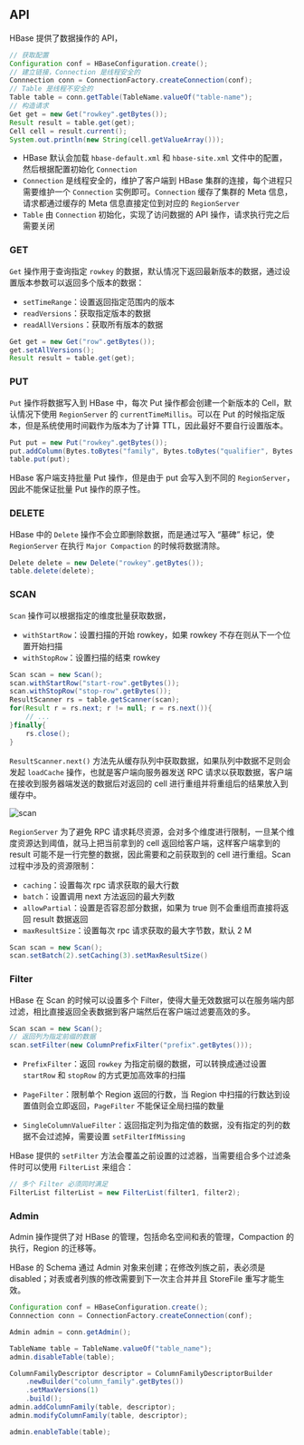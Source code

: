 ## API

HBase 提供了数据操作的 API，

```java
// 获取配置
Configuration conf = HBaseConfiguration.create();
// 建立链接，Connection 是线程安全的
Connnection conn = ConnectionFactory.createConnection(conf);
// Table 是线程不安全的
Table table = conn.getTable(TableName.valueOf("table-name");
// 构造请求
Get get = new Get("rowkey".getBytes());
Result result = table.get(get);
Cell cell = result.current();
System.out.println(new String(cell.getValueArray()));
```

- HBase 默认会加载 `hbase-default.xml` 和 `hbase-site.xml` 文件中的配置，然后根据配置初始化 `Connection`
- `Connection` 是线程安全的，维护了客户端到 HBase 集群的连接，每个进程只需要维护一个 `Connection` 实例即可。`Connection` 缓存了集群的 Meta 信息，请求都通过缓存的 Meta 信息直接定位到对应的 `RegionServer`
- `Table` 由 `Connection` 初始化，实现了访问数据的 API 操作，请求执行完之后需要关闭

### GET

`Get` 操作用于查询指定 `rowkey` 的数据，默认情况下返回最新版本的数据，通过设置版本参数可以返回多个版本的数据：

- `setTimeRange`：设置返回指定范围内的版本
- `readVersions`：获取指定版本的数据
- `readAllVersions`：获取所有版本的数据

```JAVA
Get get = new Get("row".getBytes());
get.setAllVersions();
Result result = table.get(get);
```



### PUT

`Put` 操作将数据写入到 HBase 中，每次 Put 操作都会创建一个新版本的 Cell，默认情况下使用 `RegionServer` 的 ```currentTimeMillis```。可以在 Put 的时候指定版本，但是系统使用时间戳作为版本为了计算 TTL，因此最好不要自行设置版本。

```java
Put put = new Put("rowkey".getBytes());
put.addColumn(Bytes.toBytes("family", Bytes.toBytes("qualifier", Bytes.toBytes("value"))));
table.put(put);
```

HBase 客户端支持批量 Put 操作，但是由于 put 会写入到不同的 `RegionServer`，因此不能保证批量 Put 操作的原子性。

### DELETE

HBase 中的 `Delete` 操作不会立即删除数据，而是通过写入 “墓碑” 标记，使 `RegionServer` 在执行 `Major Compaction` 的时候将数据清除。

```JAVA
Delete delete = new Delete("rowkey".getBytes());
table.delete(delete);
```



### SCAN

`Scan` 操作可以根据指定的维度批量获取数据，

- `withStartRow`：设置扫描的开始 rowkey，如果 rowkey 不存在则从下一个位置开始扫描
- `withStopRow`：设置扫描的结束 rowkey

```java
Scan scan = new Scan();
scan.withStartRow("start-row".getBytes());
scan.withStopRow("stop-row".getBytes());
ResultScanner rs = table.getScanner(scan);
for(Result r = rs.next; r != null; r = rs.next()){
    // ...
}finally{
    rs.close();
}
```

`ResultScanner.next()` 方法先从缓存队列中获取数据，如果队列中数据不足则会发起 `loadCache` 操作，也就是客户端向服务器发送 RPC 请求以获取数据，客户端在接收到服务器端发送的数据后对返回的 cell 进行重组并将重组后的结果放入到缓存中。

![scan]()

`RegionServer` 为了避免 RPC 请求耗尽资源，会对多个维度进行限制，一旦某个维度资源达到阈值，就马上把当前拿到的 cell 返回给客户端，这样客户端拿到的 result 可能不是一行完整的数据，因此需要和之前获取到的 cell 进行重组。Scan 过程中涉及的资源限制：

- ```caching```：设置每次 rpc 请求获取的最大行数
- ```batch```：设置调用 next 方法返回的最大列数
- ```allowPartial```：设置是否容忍部分数据，如果为 true 则不会重组而直接将返回 result 数据返回
- ```maxResultSize```：设置每次 rpc 请求获取的最大字节数，默认 2 M

```java
Scan scan = new Scan();
scan.setBatch(2).setCaching(3).setMaxResultSize()
```



### Filter

HBase 在 Scan 的时候可以设置多个 Filter，使得大量无效数据可以在服务端内部过滤，相比直接返回全表数据到客户端然后在客户端过滤要高效的多。

```java
Scan scan = new Scan();
// 返回列为指定前缀的数据
scan.setFilter(new ColumnPrefixFilter("prefix".getBytes()));
```

- `PrefixFilter`：返回 `rowkey` 为指定前缀的数据，可以转换成通过设置 `startRow` 和 `stopRow` 的方式更加高效率的扫描
- `PageFilter`：限制单个 Region 返回的行数，当 Region 中扫描的行数达到设置值则会立即返回，`PageFilter` 不能保证全局扫描的数量

- `SingleColumnValueFilter`：返回指定列为指定值的数据，没有指定的列的数据不会过滤掉，需要设置 `setFilterIfMissing`

HBase 提供的 `setFilter` 方法会覆盖之前设置的过滤器，当需要组合多个过滤条件时可以使用 `FilterList` 来组合：

```java
// 多个 Filter 必须同时满足
FilterList filterList = new FilterList(filter1, filter2);
```

### Admin

Admin 操作提供了对 HBase 的管理，包括命名空间和表的管理，Compaction 的执行，Region 的迁移等。

HBase 的 Schema 通过 Admin 对象来创建；在修改列族之前，表必须是 disabled；对表或者列族的修改需要到下一次主合并并且 StoreFile 重写才能生效。

```java
Configuration conf = HBaseConfiguration.create();
Connnection conn = ConnectionFactory.createConnection(conf);

Admin admin = conn.getAdmin();

TableName table = TableName.valueOf("table_name");
admin.disableTable(table);

ColumnFamilyDescriptor descriptor = ColumnFamilyDescriptorBuilder
	.newBuilder("column_family".getBytes())
	.setMaxVersions(1)
	.build();
admin.addColumnFamily(table, descriptor);
admin.modifyColumnFamily(table, descriptor);

admin.enableTable(table);
```

